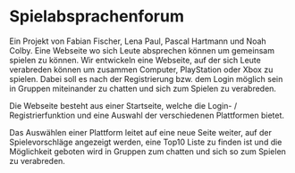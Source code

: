# Spielabsprachenforum

Ein Projekt von Fabian Fischer, Lena Paul, Pascal Hartmann und Noah Colby.
Eine Webseite wo sich Leute absprechen können um gemeinsam spielen zu können.
Wir entwickeln eine Webseite, auf der sich Leute verabreden können um zusammen Computer, PlayStation oder Xbox zu spielen. Dabei soll es nach der Registrierung bzw. dem Login möglich sein in Gruppen miteinander zu chatten und sich zum Spielen zu verabreden.

Die Webseite besteht aus einer Startseite, welche die Login- / Registrierfunktion und eine Auswahl der verschiedenen  Plattformen bietet.

Das Auswählen einer Plattform leitet auf eine neue Seite weiter, auf der Spielevorschläge angezeigt werden, eine Top10 Liste zu finden ist und die Möglichkeit geboten wird in Gruppen zum chatten und sich so zum Spielen zu verabreden.

